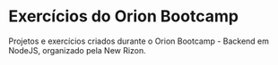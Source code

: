 # Exercícios do Orion Bootcamp
Projetos e exercícios criados durante o Orion Bootcamp - Backend em NodeJS, organizado pela New Rizon.
